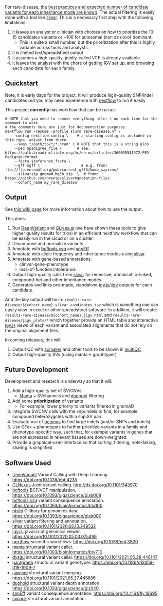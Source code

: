 For rare-disease, the [best practices and expected number of candidate variants for each inheritance mode are known](https://www.biorxiv.org/content/10.1101/2020.08.13.249532v3). The
actual filtering is easily done with a tool like [slivar](https://github.com/brentp/slivar/wiki/rare-disease). 
This is a necessary first step with the following limitations:

 1. it leaves an analyst or clinician with choices on how to prioritize the 10-15 candidates variants or ~100 for autosomal (non *de novo*) dominant.
    - This is quite a small number, but the prioritization after this is highly variable across tools and analysts.
 2. it is limited text/spreadsheet output
 3. it assumes a high-quality, jointly-called VCF is already available
 4. it leaves the analyst with the chore of getting IGV set up, and browsing each candidate for each family.


## Quickstart 

Note, it is early days for the project. It will produce high-quality SNP/indel candidates
but you may need experience with [nextflow](https://nextflow.io) to run it easily.

This project **currently** has workflow that can be run as:

```
# NOTE that you need to remove everything after \ on each line for the command to work
# the comments here are just for documentation purposes.
nextflow run -resume -profile slurm rare-disease.nf \
    -config nextflow.config \    # a starting config is included in this repo. adjust from there.
    --xams "/path/to/*/*.cram" \ # NOTE that this is a string glob
    --ped $pedigree_file \       # see: https://gatk.broadinstitute.org/hc/en-us/articles/360035531972-PED-Pedigree-format
    --fasta $reference_fasta \
    --gff $gff \                   # e.g. from: ftp://ftp.ensembl.org/pub/current_gff3/homo_sapiens/
    --slivarzip gnomad.hg38.zip  \  # from: https://github.com/brentp/slivar#gnotation-files
    --cohort_name my_rare_disease
```

## Output

See [this wiki page](https://github.com/brentp/rare-disease-wf/wiki/Workflow-Output) for more information about how to use the output.

This does:

 1. Run [DeepVariant](https://github.com/google/deepvariant) and [GLNexus](https://github.com/dnanexus-rnd/GLnexus) (we have shown these tools to give higher quality results for trios) in an efficient nextflow workflow that can be easily run in the cloud or on a cluster.
 1. Decompose and normalize variants.
 1. Annotate with [bcftools csq](https://www.ncbi.nlm.nih.gov/pmc/articles/PMC5870570/) and [snpEff](https://pcingola.github.io/SnpEff/adds/SnpEff_paper.pdf) 
 1. Annotate with allele frequency and inheritance modes using [slivar](https://github.com/brentp/slivar)
 1. Annotate with gene-based annotations:
    - clinvar-gene-phenotype
    - loss-of-function intolerance
 1. Output high-quality calls from [slivar](https://github.com/brentp/slivar) for recessive, dominant, x-linked, compound-het and other
    inheritance modes.
 1. Generates and links pre-made, standalone [igv.js](https://github.com/igvteam/igv.js)/[jigv](https://github.com/brentp/jigv) outputs for each candidate.

And the key output will be in: `results-rare-disease/${cohort_name}.slivar.candidates.tsv` which is something one can easily view in excel or other spreadsheet software.
In addition, it will create: `results-rare-disease/${cohort_name}.jigv.html` and `results-rare-disease/jigv_plots/*` which together provide an HTML table and interactive [igv.js](https://github.com/brentp/igvteam/igv.js) views of each variant and associated alignments that do not rely on the original alignment files.

In coming releases, this will:

 1. Output QC with [somalier](https://github.com/brentp/somalier) and other tools to be shown in [multiQC](https://multiQC.info)
 1. Output high-quality SVs (using manta-> graphtyper)


## Future Development

Development and research is underway so that it will:

 1. Add a high-quality set of SV/CNVs
    - [Manta](https://github.com/Illumina/manta) + SVchannels and [duphold](https://github.com/brentp/duphold) filtering
 1. Add some **prioritization** of variants
    - For example, lower priority to variants filtered in gnomAD
 1. Integrate SV/CNV calls with the snp/indels to find, for example compound heterozygotes with a snp:SV pair.
 1. Evaluate use of [octopus](https://github.com/luntergroup/octopus) to find large indels (and/or SNPs and indels).
 1. Use GTex + phenotypes to further prioritize variants in a family and phenotype-specific way, such that, for example
    variants in genes that are not expressed in relevant tissues are down-weighted.
 1. Provide a graphical-user-interface so that sorting, filtering, note-taking, sharing is simplified


## Software Used

+ [DeepVariant](https://github.com/google/deepvariant) Variant Calling with Deep Learning. https://doi.org/10.1038/nbt.4235
+ [GLNexus](https://github.com/dnanexus-rnd/GLnexus) Joint variant calling. http://dx.doi.org/10.1101/343970
+ [bcftools](https://github.com/samtools/bcftools) BCF/VCF manipulation. https://doi.org/10.1093/gigascience/giab008
+ [bcftools csq](https://github.com/samtools/bcftools) variant consequence annotation. https://doi.org/10.1093/bioinformatics/btx100
+ [htslib](https://github.com/samtools/htslib) C libary for genomics data. https://doi.org/10.1093/gigascience/giab007
+ [slivar](https://github.com/brentp/slivar) variant filtering and annotation. https://doi.org/10.1101/2020.08.13.249532
+ [igv.js](https://github.com/igvteam/igv.js/). javascript genomics viewer. https://doi.org/10.1101/2020.05.03.075499
+ [nextflow](https://nextflow.io/) scientific workflows. https://doi.org/10.1038/nbt.3820
+ [manta](https://github.com/Illumina/manta) structural variant caller. https://doi.org/10.1093/bioinformatics/btv710
+ [dysgu](https://github.com/kcleal/dysgu) structural variant caller. https://doi.org/10.1101/2021.05.28.446147 
+ [paragraph](https://github.com/Illumina/paragraph) structural variant genotyper. https://doi.org/10.1186/s13059-019-1909-7
+ [jasmine](https://github.com/mkirsche/Jasmine) structural variant merging. https://doi.org/10.1101/2021.05.27.445886
+ [duphold](https://github.com/brentp/duphold) structural variant depth annotation. https://doi.org/10.1093/gigascience/giz040
+ [snpEff](http://pcingola.github.io/SnpEff/) variant consequence annotation. https://doi.org/10.4161/fly.19695
+ [svpack](https://github.com/amwenger/svpack/) structural variant annotation.
